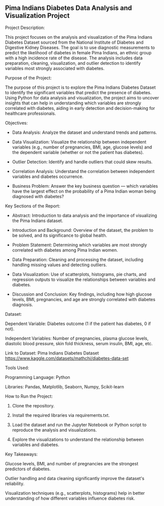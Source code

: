 ## Pima Indians Diabetes Data Analysis and Visualization Project

Project Description:

This project focuses on the analysis and visualization of the Pima Indians Diabetes Dataset sourced from the National Institute of Diabetes and Digestive Kidney Diseases. The goal is to use diagnostic measurements to predict the likelihood of diabetes in female Pima Indians, an ethnic group with a high incidence rate of the disease. The analysis includes data preparation, cleaning, visualization, and outlier detection to identify variables most strongly associated with diabetes.

Purpose of the Project:

The purpose of this project is to explore the Pima Indians Diabetes Dataset to identify the significant variables that predict the presence of diabetes. Using Python for data analysis and visualization, the project aims to uncover insights that can help in understanding which variables are strongly correlated with diabetes, aiding in early detection and decision-making for healthcare professionals.

Objectives:

- Data Analysis: Analyze the dataset and understand trends and patterns.

- Data Visualization: Visualize the relationship between independent variables (e.g., number of pregnancies, BMI, age, glucose levels) and the dependent variable (whether or not the patient has diabetes).

- Outlier Detection: Identify and handle outliers that could skew results.

- Correlation Analysis: Understand the correlation between independent variables and diabetes occurrence.

- Business Problem: Answer the key business question — which variables have the largest effect on the probability of a Pima Indian woman being diagnosed with diabetes?

Key Sections of the Report:

- Abstract: Introduction to data analysis and the importance of visualizing the Pima Indians dataset.

- Introduction and Background: Overview of the dataset, the problem to be solved, and its significance to global health.

- Problem Statement: Determining which variables are most strongly correlated with diabetes among Pima Indian women.

- Data Preparation: Cleaning and processing the dataset, including handling missing values and detecting outliers.

- Data Visualization: Use of scatterplots, histograms, pie charts, and regression outputs to visualize the relationships between variables and diabetes.

- Discussion and Conclusion: Key findings, including how high glucose levels, BMI, pregnancies, and age are strongly correlated with diabetes diagnosis.

Dataset:

Dependent Variable: Diabetes outcome (1 if the patient has diabetes, 0 if not).

Independent Variables: Number of pregnancies, plasma glucose levels, diastolic blood pressure, skin fold thickness, serum insulin, BMI, age, etc.

Link to Dataset: Pima Indians Diabetes Dataset https://www.kaggle.com/datasets/mathchi/diabetes-data-set

Tools Used:

Programming Language: Python

Libraries: Pandas, Matplotlib, Seaborn, Numpy, Scikit-learn

How to Run the Project:

1. Clone the repository.

2. Install the required libraries via requirements.txt.

3. Load the dataset and run the Jupyter Notebook or Python script to reproduce the analysis and visualizations.

4. Explore the visualizations to understand the relationship between variables and diabetes.

Key Takeaways:

Glucose levels, BMI, and number of pregnancies are the strongest predictors of diabetes.

Outlier handling and data cleaning significantly improve the dataset's reliability.

Visualization techniques (e.g., scatterplots, histograms) help in better understanding of how different variables influence diabetes risk.

